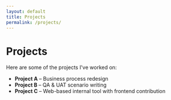 ```yaml
---
layout: default
title: Projects
permalink: /projects/
---
```


# Projects

Here are some of the projects I've worked on:

- **Project A** – Business process redesign
- **Project B** – QA & UAT scenario writing
- **Project C** – Web-based internal tool with frontend contribution